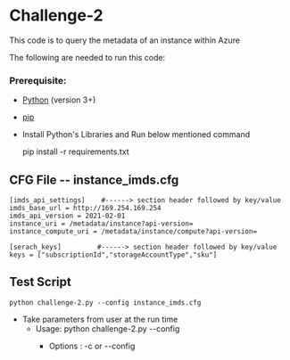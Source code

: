 # Challenge-2

 This code is to query the metadata of an instance within Azure
 
 The following are needed to run this code: 

### Prerequisite: 

- [Python](https://www.python.org/downloads/) (version 3+)
- [pip](https://pip.pypa.io/en/stable/installing/)

- Install Python's Libraries and Run below mentioned command 
  
    pip install -r requirements.txt
 
## CFG File -- instance_imds.cfg

    [imds_api_settings]    #------> section header followed by key/value
    imds_base_url = http://169.254.169.254
    imds_api_version = 2021-02-01
    instance_uri = /metadata/instance?api-version=
    instance_compute_uri = /metadata/instance/compute?api-version=

    [serach_keys]         #------> section header followed by key/value
    keys = ["subscriptionId","storageAccountType","sku"]

## Test Script

    python challenge-2.py --config instance_imds.cfg
  -	Take parameters from user at the run time
   	 - Usage: python challenge-2.py --config  <Cfg Path>
         - Options :
	            -c or --config    <Cfg absolute path>
